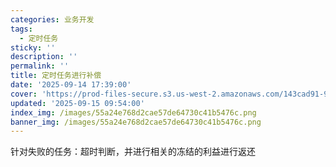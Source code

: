 ```yaml
---
categories: 业务开发
tags:
  - 定时任务
sticky: ''
description: ''
permalink: ''
title: 定时任务进行补偿
date: '2025-09-14 17:39:00'
cover: 'https://prod-files-secure.s3.us-west-2.amazonaws.com/143cad91-961b-48b0-82dc-78fbb6eb5abe/ee454bf5-11f1-4fcb-b59c-c80ea92cad25/79203675_p0.png?X-Amz-Algorithm=AWS4-HMAC-SHA256&X-Amz-Content-Sha256=UNSIGNED-PAYLOAD&X-Amz-Credential=ASIAZI2LB4662TWRCK2G%2F20250918%2Fus-west-2%2Fs3%2Faws4_request&X-Amz-Date=20250918T030037Z&X-Amz-Expires=3600&X-Amz-Security-Token=IQoJb3JpZ2luX2VjEDgaCXVzLXdlc3QtMiJGMEQCIEIXXNu0KACcBFq72nIHzNAKCsihD6PBTzEmZZzaLFhxAiAw5ACcs6qfdzTEyyj2Owtq6akxktwUTqqGTopm81w0bCqIBAix%2F%2F%2F%2F%2F%2F%2F%2F%2F%2F8BEAAaDDYzNzQyMzE4MzgwNSIMZJuoUs0gDNdtVwooKtwDwiVYxKoMaJqZS%2BZohTHgP2IGXV7Kt3jdNoXYk7YESJdZpIpmZ3hqwQU4AGQLDLx5%2B5qAJlOC2mdO5aNsqX00uBDj23YbJbo63%2BtzW3kEbFI8a9LOJQ7llfBYX4TTabuH4rH%2BXfJYsTFqWIinaCspJ%2FBCaDn86rLj%2FloYZzem06Foy36un7O37P%2BsAIyH8Fm1646bs7tHs7zPgnBSvrz9%2BApi37eHAuYprOUpotygB78%2Bp7MJ%2FwLz%2FCU9wY%2FJgyKxkf5TC6ciRDwnMSFBFJ6pd%2Fp30gAtMLAc0KWqgyChewTXMXvz8%2Bxd5m4%2FK%2BFOYvwWckYNgiEDCQyZOhjm6%2FczJtbwE1M4UluT8T5uGlj4v4umuudOyzYTUIiWrp8SNSEtrv3bKfctgkhIAaicT0kbe6jo3z202%2B0%2F2UhlwAigGY7TyeMawN9lGlXx4LpGh7PN%2F%2F3ExsPN43F6lafSiv%2B2JTMXsAsOh81dLf0yoO%2BBRrhCVmjM5bV1lO44X1sPzQDHJt7T%2B9UyIsPqjm5X56QI5qJacAHs1pLd53vIuihmPYv1zOgkeUVCVYUJ4A5Fkx3BtN%2FVwbSj7n%2Bs3o3xqSK9Gh23ENSmZGrfo4wKBCfyfv3etST9qkiUwHzF1Bgw95mtxgY6pgEQg2zcaNFGvHw8RVKBOqQGIEW2n0SDr2XH0aXQ2DwmyZMfnhSvXMxuyUTXi%2FalhbPoxZKtEaFAdIjaD42juDjOXY6D%2BTdHGfIRZZJ%2Bh%2FYmAaUAzzxLUcM%2BHNpM8%2F9WkJ20ntMDTOgWL9jd00uPJxuGreOQJZ4LqMweXzAp%2Fh0bRO6Wcx19Odpd0UwCaZuQUKEBP4T6pVfsZnERrSFe04RR14iL92DD&X-Amz-Signature=2d69a41bab06531f8d82ea489cd662b70bf804ddf99c4bfd0a0182ba3985ca44&X-Amz-SignedHeaders=host&x-amz-checksum-mode=ENABLED&x-id=GetObject'
updated: '2025-09-15 09:54:00'
index_img: /images/55a24e768d2cae57de64730c41b5476c.png
banner_img: /images/55a24e768d2cae57de64730c41b5476c.png
---
```


针对失败的任务：超时判断，并进行相关的冻结的利益进行返还

